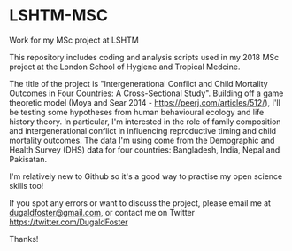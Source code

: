 # LSHTM-MSC
Work for my MSc project at LSHTM

This repository includes coding and analysis scripts used in my 2018 MSc project at the London School of Hygiene and Tropical Medcine.

The title of the project is "Intergenerational Conflict and Child Mortality Outcomes in Four Countries: A Cross-Sectional Study". Building off a game theoretic model (Moya and Sear 2014 - https://peerj.com/articles/512/), I'll be testing some hypotheses from human behavioural ecology and life history theory. In particular, I'm interested in the role of family composition and intergenerational conflict in influencing reproductive timing and child mortality outcomes. The data I'm using come from the Demographic and Health Survey (DHS) data for four countries: Bangladesh, India, Nepal and Pakisatan. 

I'm relatively new to Github so it's a good way to practise my open science skills too!

If you spot any errors or want to discuss the project, please email me at dugaldfoster@gmail.com, or contact me on Twitter https://twitter.com/DugaldFoster

Thanks!
